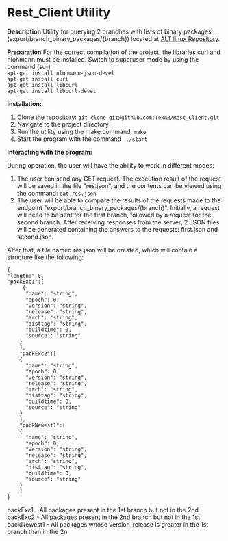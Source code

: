 # Rest_Client Utility

**Description**
Utility for querying 2 branches with lists of binary packages (export/branch_binary_packages/{branch}) located at [ALT linux Repository](https://rdb.altlinux.org/api/).

**Preparation**
For the correct compilation of the project, the libraries curl and nlohmann must be installed.
Switch to superuser mode by using the command (su-)\
``` apt-get install nlohmann-json-devel ```\
``` apt-get install curl ```\
``` apt-get install libcurl ```\
``` apt-get install libcurl-devel ```

 
**Installation:**

1) Clone the repository:
``` git clone git@github.com:TexA2/Rest_Client.git ```
2) Navigate to the project directory
3) Run the utility  using the make command:
``` make ```
4) Start the program with the command 
```  ./start ``` 

 
**Interacting with the program:**

During operation, the user will have the ability to work in different modes:
1) The user can send any GET request. The execution result of the request will be saved in the file "res.json",
and the contents can be viewed using the command:
``` cat res.json ```
2) The user will be able to compare the results of the requests made to the endpoint "export/branch_binary_packages/{branch}". 
Initially, a request will need to be sent for the first branch, 
followed by a request for the second branch.
After receiving responses from the server, 2 JSON files will be generated containing the answers to the requests: first.json and second.json.

After that, a file named res.json will be created, which will contain a structure like the following:

```
{
"length:" 0,
"packExc1":[
     {
      "name": "string",
      "epoch": 0,
      "version": "string",
      "release": "string",
      "arch": "string",
      "disttag": "string",
      "buildtime": 0,
      "source": "string"
    }
    ],
    "packExc2":[
    {
      "name": "string",
      "epoch": 0,
      "version": "string",
      "release": "string",
      "arch": "string",
      "disttag": "string",
      "buildtime": 0,
      "source": "string"
    }
    ],
    "packNewest1":[
    {
      "name": "string",
      "epoch": 0,
      "version": "string",
      "release": "string",
      "arch": "string",
      "disttag": "string",
      "buildtime": 0,
      "source": "string"
    }
    ]
}
``` 

packExc1 - All packages present in the 1st branch but not in the 2nd\
packExc2 - All packages present in the 2nd branch but not in the 1st\
packNewest1 - All packages whose version-release is greater in the 1st branch than in the 2n

